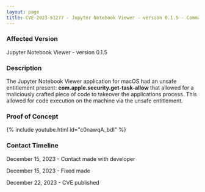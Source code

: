 ```yaml
---
layout: page
title: CVE-2023-51277 - Jupyter Notebook Viewer - version 0.1.5 - Command Execution
---
```


### **Affected Version**

Jupyter Notebook Viewer - version 0.1.5

### **Description**

The Jupyter Notebook Viewer application for macOS had an unsafe entitlement present: **com.apple.security.get-task-allow** that allowed for a maliciously crafted piece of code to takeover the applications process. This allowed for code execution on the machine via the unsafe entitlement.

### Proof of Concept

{% include youtube.html id="c0nawqA_bdI" %}  

### Contact Timeline

December 15, 2023 - Contact made with developer

December 15, 2023 - Fixed made

December 22, 2023 - CVE published
